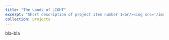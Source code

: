 ```yaml
---
title: "The Lands of LIGHT"
excerpt: "Short description of project item number 1<br/><img src='/images/500x300.png'>"
collection: projects
---
```


bla-bla